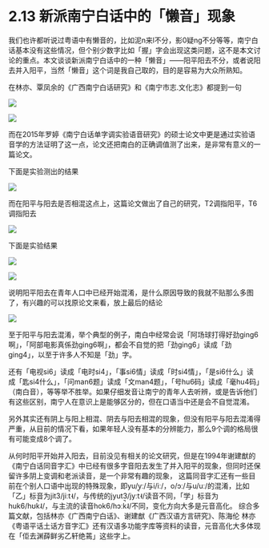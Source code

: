 # 2.13 新派南宁白话中的「懒音」现象

我们也许都听说过粤语中有懒音的，比如泥n来l不分，影0疑ng不分等等，南宁白话基本没有这些情况，但个别少数字比如「握」字会出现这类问题，这不是本文讨论的重点。本文谈谈新派南宁白话中的一种「懒音」——阳平阳去不分，或者说阳去并入阳平，当然「懒音」这个词是我自己取的，目的是容易为大众所熟知。

在林亦、覃凤余的《广西南宁白话研究》和《南宁市志.文化志》都提到一句

![](http://pcj4g4ziw.bkt.clouddn.com/image/section2.13/import.png)

![](http://pcj4g4ziw.bkt.clouddn.com/image/section2.13/import2.png)

而在2015年罗婷《南宁白话单字调实验语音研究》的硕士论文中更是通过实验语音学的方法证明了这一点，论文还把南白的正确调值测了出来，是非常有意义的一篇论文。

下面是实验测出的结果

![](http://pcj4g4ziw.bkt.clouddn.com/image/section2.13/import3.png)

而在阳平与阳去是否相混这点上，这篇论文做出了自己的研究，T2调指阳平，T6调指阳去

![](http://pcj4g4ziw.bkt.clouddn.com/image/section2.13/import4.png)

下面是实验结果

![](http://pcj4g4ziw.bkt.clouddn.com/image/section2.13/import5.png)

![](http://pcj4g4ziw.bkt.clouddn.com/image/section2.13/import6.png)

说明阳平阳去在青年人口中已经开始混淆，是什么原因导致的我就不贴那么多图了，有兴趣的可以找原论文来看，放上最后的结论

![](http://pcj4g4ziw.bkt.clouddn.com/image/section2.13/import7.png)

至于阳平与阳去混淆，举个典型的例子，南白中经常会说「阿场球打得好劲ging6啊」，「阿部电影真係劲ging6啊」，都会不自觉的把「劲ging6」读成「劲ging4」，以至于许多人不知是「劲」字。

还有「电视si6」读成「电时si4」，「事si6情」读成「时si4情」，「是si6什么」读成「匙si4什么」，「问man6题」读成「文man4题」，「号hu6码」读成「毫hu4码」（南白音），等等举不胜举。如果仔细发音让南宁的青年人去听辨，或是告诉他们有这些区别，南宁人在意识上是能够区分的，但在口语当中还是会不自觉混淆。

另外其实还有阴上与阳上相混、阴去与阳去相混的现象，但没有阳平与阳去混淆得严重，从目前的情况下看，如果年轻人没有基本的分辨能力，那么9个调的格局很有可能变成8个调了。

从何时阳平开始并入阳去，目前没见有相关的论文研究，但是在1994年谢建猷的《南宁白话同音字汇》中已经有很多字音阳去发生了并入阳平的现象，但同时还保留许多阴上变调和老派读音，是一个非常有趣的现象，
这篇同音字汇还有一些目前在个别人口语中出现的特殊现象，即yu/yː/与i/iː/，o/ɔː/与u/uː/的混淆，比如「乙」标音为jit3/jiːt̚˧/，与传统的jyut3/jyːt̚˧/读音不同，「学」标音为huk6/hʊk̚˨/，与主流的读音hok6/hɔːk̚˨/不同，变化方向大多是元音高化。
综合多篇文献，包括林亦《广西南宁白话》、谢建猷《广西汉语方言研究》、陈海伦 林亦《粤语平话土话方音字汇》还有汉语多功能字库等资料的读音，元音高化大多体现在「佢去渊薛鲜劣乙轩绝蔫」这些字上。
